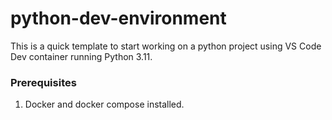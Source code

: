 # python-dev-environment
This is a quick template to start working on a python project using VS Code Dev container running Python 3.11.

### Prerequisites
1. Docker and docker compose installed.